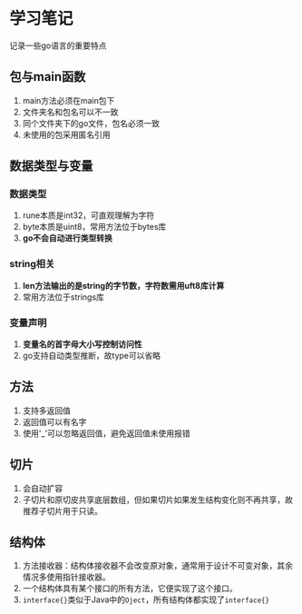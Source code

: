 # 学习笔记

记录一些go语言的重要特点

## 包与main函数
1. main方法必须在main包下
2. 文件夹名和包名可以不一致
3. 同个文件夹下的go文件，包名必须一致
4. 未使用的包采用匿名引用

## 数据类型与变量
### 数据类型
1. rune本质是int32，可直观理解为字符
2. byte本质是uint8，常用方法位于bytes库
3. **go不会自动进行类型转换**

### string相关
1. **len方法输出的是string的字节数，字符数需用uft8库计算**
2. 常用方法位于strings库

### 变量声明
1. **变量名的首字母大小写控制访问性**
2. go支持自动类型推断，故type可以省略

## 方法
1. 支持多返回值
2. 返回值可以有名字
3. 使用'_'可以忽略返回值，避免返回值未使用报错

## 切片
1. 会自动扩容
2. 子切片和原切皮共享底层数组，但如果切片如果发生结构变化则不再共享，故推荐子切片用于只读。

## 结构体
1. 方法接收器：结构体接收器不会改变原对象，通常用于设计不可变对象，其余情况多使用指针接收器。
2. 一个结构体具有某个接口的所有方法，它便实现了这个接口。
3. `interface{}`类似于Java中的`Oject`，所有结构体都实现了`interface{}`

